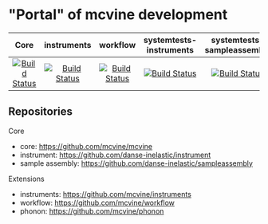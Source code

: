 # "Portal" of mcvine development

| Core | instruments | workflow | systemtests-instruments | systemtests-sampleassembly |
| :---: | :---: | :---: | :---: | :---: | 
[![Build Status](https://travis-ci.org/mcvine/mcvine.svg?branch=master)](https://travis-ci.org/mcvine/mcvine) | [![Build Status](https://travis-ci.org/mcvine/instruments.svg?branch=master)](https://travis-ci.org/mcvine/instruments) | [![Build Status](https://travis-ci.org/mcvine/workflow.svg?branch=master)](https://travis-ci.org/mcvine/workflow) |  [![Build Status](http://35.168.96.122:8080/buildStatus/icon?job=systemtests-instruments)](http://35.168.96.122:8080/job/systemtests-instruments/) |  [![Build Status](https://travis-ci.org/mcvine/systemtests-sample-assemblies.svg?branch=master)](https://travis-ci.org/mcvine/systemtests-sample-assemblies) |

## Repositories

Core
* core: https://github.com/mcvine/mcvine
* instrument: https://github.com/danse-inelastic/instrument
* sample assembly: https://github.com/danse-inelastic/sampleassembly

Extensions
* instruments: https://github.com/mcvine/instruments
* workflow: https://github.com/mcvine/workflow
* phonon: https://github.com/mcvine/phonon
